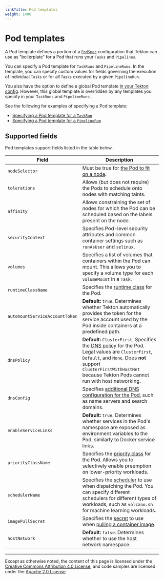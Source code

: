 ```yaml
---
linkTitle: Pod templates
weight: 1400
---
```

# Pod templates

A Pod template defines a portion of a [`PodSpec`](https://kubernetes.io/docs/reference/generated/kubernetes-api/v1.16/#pod-v1-core)
configuration that Tekton can use as "boilerplate" for a Pod that runs your `Tasks` and `Pipelines`.

You can specify a Pod template for `TaskRuns` and `PipelineRuns`. In the template, you can specify custom values for fields governing
the execution of individual `Tasks` or for all `Tasks` executed by a given `PipelineRun`.

You also have the option to define a global Pod template [in your Tekton config](/vault/Pipelines-v0.19.0/install/#customizing-basic-execution-parameters).
However, this global template is overridden by any templates you specify in your `TaskRuns` and `PipelineRuns`.

See the following for examples of specifying a Pod template:
- [Specifying a Pod template for a `TaskRun`](/vault/Pipelines-v0.19.0/taskruns/#specifying-a-pod-template)
- [Specifying a Pod template for a `PipelineRun`](/vault/Pipelines-v0.19.0/pipelineruns/#specifying-a-pod-template)

## Supported fields

Pod templates support fields listed in the table below.

<table>
	<thead>
		<th>Field</th>
		<th>Description</th>
	</thead>
	<tbody>
		<tr>
			<td><code>nodeSelector</code></td>
			<td>Must be true for <a href=https://kubernetes.io/docs/concepts/configuration/assign-pod-node/>the Pod to fit on a node</a>.</td>
		</tr>
		<tr>
			<td><code>tolerations</code></td>
			<td>Allows (but does not require) the Pods to schedule onto nodes with matching taints.</td>
		</tr>
		<tr>
			<td><code>affinity</code></td>
			<td>Allows constraining the set of nodes for which the Pod can be scheduled based on the labels present on the node.</td>
		</tr>
		<tr>
			<td><code>securityContext</code></td>
			<td>Specifies Pod-level security attributes and common container settings such as <code>runAsUser</code> and <code>selinux</code>.</td>
		</tr>
		<tr>
			<td><code>volumes</code></td>
			<td>Specifies a list of volumes that containers within the Pod can mount. This allows you to specify a volume type for each <code>volumeMount</code> in a <code>Task</code>.</td>
		</tr>
		<tr>
			<td><code>runtimeClassName</code></td>
			<td>Specifies the <a href=https://kubernetes.io/docs/concepts/containers/runtime-class/>runtime class</a> for the Pod.</td>
		</tr>
		<tr>
			<td><code>automountServiceAccountToken</code></td>
			<td><b>Default:</b> <code>true</code>. Determines whether Tekton automatically provides the token for the service account used by the Pod inside containers at a predefined path.</td>
		</tr>
		<tr>
			<td><code>dnsPolicy</code></td>
			<td><b>Default:</b> <code>ClusterFirst</code>. Specifies the <a href=https://kubernetes.io/docs/concepts/services-networking/dns-pod-service/#pod-s-dns-policy>DNS policy</a>
                for the Pod. Legal values are <code>ClusterFirst</code>, <code>Default</code>, and <code>None</code>. Does <b>not</b> support <code>ClusterFirstWithHostNet</code>
                because Tekton Pods cannot run with host networking.</td>
		</tr>
		<tr>
			<td><code>dnsConfig</code></td>
			<td>Specifies <a href=https://kubernetes.io/docs/concepts/services-networking/dns-pod-service/#pod-s-dns-config>additional DNS configuration for the Pod</a>, such as name servers and search domains.</td>
		</tr>
		<tr>
			<td><code>enableServiceLinks</code></td>
			<td><b>Default:</b> <code>true</code>. Determines whether services in the Pod's namespace are exposed as environment variables to the Pod, similarly to Docker service links.</td>
		</tr>
		<tr>
			<td><code>priorityClassName</code></td>
			<td>Specifies the <a href=https://kubernetes.io/docs/concepts/configuration/pod-priority-preemption/>priority class</a> for the Pod. Allows you to selectively enable preemption on lower-priority workloads.</td>
		</tr>
		<tr>
			<td><code>schedulerName</code></td>
			<td>Specifies the <a href=https://kubernetes.io/docs/tasks/administer-cluster/configure-multiple-schedulers/>scheduler</a> to use when dispatching the Pod. You can specify different schedulers for different types of
                workloads, such as <code>volcano.sh</code> for machine learning workloads.</td>
		</tr>
		<tr>
			<td><code>imagePullSecret</code></td>
			<td>Specifies the <a href=https://kubernetes.io/docs/concepts/configuration/secret/>secret</a> to use when <a href=https://kubernetes.io/docs/tasks/configure-pod-container/pull-image-private-registry/>
                pulling a container image</a>.</td>
		</tr>
		<tr>
			<td><code>hostNetwork</code></td>
			<td><b>Default:</b> <code>false</code>. Determines whether to use the host network namespace.</td>
		</tr>
	</tbody>
</table>

---

Except as otherwise noted, the content of this page is licensed under the
[Creative Commons Attribution 4.0 License](https://creativecommons.org/licenses/by/4.0/),
and code samples are licensed under the
[Apache 2.0 License](https://www.apache.org/licenses/LICENSE-2.0).
